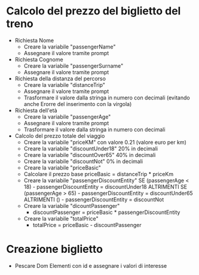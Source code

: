 # Calcolo del prezzo del biglietto del treno

- Richiesta Nome
    - Creare la variabile "passengerName"
    - Assegnare il valore tramite prompt
- Richiesta Cognome
    - Creare la variabile "passengerSurname"
    - Assegnare il valore tramite prompt
- Richiesta della distanza del percorso
    - Creare la variabile "distanceTrip"
    - Assegnare il valore tramite prompt
    - Trasformare il valore dalla stringa in numero con decimali (evitando anche Erorre del inserimento con la virgola)
- Richiesta dell'età 
    - Creare la variabile "passengerAge" 
    - Assegnare il valore tramite prompt
    - Trasformare il valore dalla stringa in numero con decimali
- Calcolo del prezzo totale del viaggio
    - Creare la variabile "priceKM" con valore 0.21 (valore euro per km)
    - Creare la variabile "discountUnder18" 20% in decimali
    - Creare la variabile "discountOver65" 40% in decimali
    - Creare la variabile "discountNot" 0% in decimali
    - Creare la variabile "priceBasic"
    - Calcolare il prezzo base 
        priceBasic = distanceTrip * priceKm
    - Creare la variabile "passengerDiscountEntity"
        SE (passengerAge < 18) 
            - passengerDiscountEntity = discountUnder18
        ALTRIMENTI SE (passengerAge > 65) 
            - passengerDiscountEntity = discountUnder65
        ALTRIMENTI () 
            - passengerDiscountEntity = discountNot
    - Creare la variabile "dicountPassenger"
        - discountPassenger = priceBasic * passengerDiscountEntity
    - Creare la variabile "totalPrice"
        - totalPrice = priceBasic - discountPassenger

# Creazione biglietto

- Pescare Dom Elementi con id e assegnare i valori di interesse